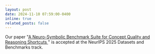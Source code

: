 ```yaml
---
layout: post
date: 2024-11-10 07:59:00-0400
inline: true
related_posts: false
---
```


Our paper "[A Neuro-Symbolic Benchmark Suite for Concept Quality and Reasoning Shortcuts
](https://arxiv.org/abs/2406.10368)" is accepted at the NeurIPS 2025 Datasets and Benchmarks track. 
